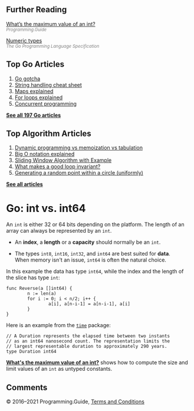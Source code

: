 ## Further Reading

[What’s the maximum value of an int?](max-min-int-uint.html)  
<span style="color: grey; font-style: italic; font-size: smaller">Programming.Guide</span>

[Numeric types](https://golang.org/ref/spec#Numeric_types)  
<span style="color: grey; font-style: italic; font-size: smaller">The Go Programming Language Specification</span>

## Top Go Articles

1.  [Go gotcha](go-gotcha.html)
2.  [String handling cheat sheet](string-functions-reference-cheat-sheet.html)
3.  [Maps explained](maps-explained.html)
4.  [For loops explained](for-loop.html)
5.  [Concurrent programming](go-concurrency-tutorial.html)

[**See all 197 Go articles**](index.html)

## Top Algorithm Articles

1.  [Dynamic programming vs memoization vs tabulation](../dynamic-programming-vs-memoization-vs-tabulation.html)
2.  [Big O notation explained](../big-o-notation-explained.html)
3.  [Sliding Window Algorithm with Example](../sliding-window-example.html)
4.  [What makes a good loop invariant?](../what-makes-a-good-loop-invariant.html)
5.  [Generating a random point within a circle (uniformly)](../random-point-within-circle.html)

[**See all articles**](../index.html)

# Go: int vs. int64

An `int` is either 32 or 64 bits depending on the platform. The length of an array can always be represented by an `int`.

- An **index**, a **length** or a **capacity** should normally be an `int`.

- The types `int8`, `int16`, `int32`, and `int64` are best suited for **data**.  
  When memory isn't an issue, `int64` is often the natural choice.

In this example the data has type `int64`, while the index and the length of the slice has type `int`:

    func Reverse(a []int64) {
            n := len(a)
            for i := 0; i < n/2; i++ {
                    a[i], a[n-i-1] = a[n-i-1], a[i]
            }
    }

Here is an example from the [`time`](https://golang.org/pkg/time/) package:

    // A Duration represents the elapsed time between two instants
    // as an int64 nanosecond count. The representation limits the
    // largest representable duration to approximately 290 years.
    type Duration int64

[**What's the maximum value of an int?**](max-min-int-uint.html) shows how to compute the size and limit values of an `int` as untyped constants.

## Comments



© 2016–2021 Programming.Guide, [Terms and Conditions](../terms-and-conditions.html)
